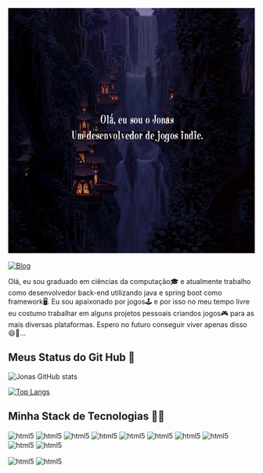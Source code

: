 <img src="https://github.com/JonasGarciaGit/JonasGarciaGit/blob/main/gh_background2.png" width="100%" height="500" />

[![Blog](https://img.shields.io/badge/LinkedIn-0077B5?style=for-the-badge&logo=linkedin&logoColor=white)](https://www.linkedin.com/in/jonas-silva-garcia-a503a6167/)

Olá, eu sou graduado em ciências da computação🎓 e atualmente trabalho como desenvolvedor back-end utilizando java e spring boot como framework🖥️. Eu sou apaixonado por jogos🕹️ e por isso no meu tempo livre eu costumo trabalhar em alguns projetos pessoais criandos jogos🎮 para as mais diversas plataformas. Espero no futuro conseguir viver apenas disso 😄💭...

<h2>Meus Status do Git Hub 📖</h2>

![Jonas GitHub stats](https:/github-readme-stats-ziqa.vercel.app/api?username=JonasGarciaGit&show_icons=true&theme=radical)

[![Top Langs](https://github-readme-stats-ziqa.vercel.app/api/top-langs/?username=JonasGarciaGit&layout=compact)](https://github.com/anuraghazra/github-readme-stats)

<h2>Minha Stack de Tecnologias 👨‍💻</h2>
<div style="display: inline_block">
  <img align="center" alt="html5" src="https://img.shields.io/badge/Java-ED8B00?style=for-the-badge&logo=java&logoColor=white" />
  <img align="center" alt="html5" src="https://img.shields.io/badge/C%23-239120?style=for-the-badge&logo=c-sharp&logoColor=white" />
  <img align="center" alt="html5" src="https://img.shields.io/badge/React-20232A?style=for-the-badge&logo=react&logoColor=61DAFB" />
  <img align="center" alt="html5" src="https://img.shields.io/badge/Spring-6DB33F?style=for-the-badge&logo=spring&logoColor=white" />
  <img align="center" alt="html5" src="https://img.shields.io/badge/MySQL-00000F?style=for-the-badge&logo=mysql&logoColor=white" />
  <img align="center" alt="html5" src="https://img.shields.io/badge/MongoDB-4EA94B?style=for-the-badge&logo=mongodb&logoColor=white" />
  <img align="center" alt="html5" src="https://img.shields.io/badge/Unity-100000?style=for-the-badge&logo=unity&logoColor=white" />
  <img align="center" alt="html5" src="https://img.shields.io/badge/Oracle-F80000?style=for-the-badge&logo=oracle&logoColor=black" />
  <img align="center" alt="html5" src="https://img.shields.io/badge/blender-%23F5792A.svg?style=for-the-badge&logo=blender&logoColor=white" />
  <img align="center" alt="html5" src="https://img.shields.io/badge/IntelliJ_IDEA-000000.svg?style=for-the-badge&logo=intellij-idea&logoColor=white" />
  <p></p>
  <img align="center" alt="html5" src="https://img.shields.io/badge/Eclipse-2C2255?style=for-the-badge&logo=eclipse&logoColor=white" />
  <img align="center" alt="html5" src="https://img.shields.io/badge/GIT-E44C30?style=for-the-badge&logo=git&logoColor=white" />
</div>

